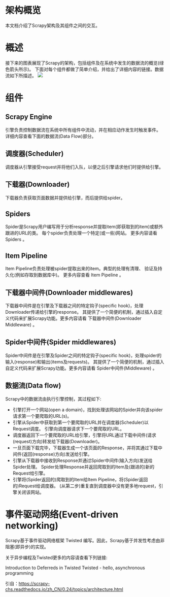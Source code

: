 # 架构概览
本文档介绍了Scrapy架构及其组件之间的交互。

# 概述
接下来的图表展现了Scrapy的架构，包括组件及在系统中发生的数据流的概览(绿色箭头所示)。 下面对每个组件都做了简单介绍，并给出了详细内容的链接。数据流如下所描述。
<img src="https://scrapy-chs.readthedocs.io/zh_CN/0.24/_images/scrapy_architecture.png"/>
# 组件
## Scrapy Engine
引擎负责控制数据流在系统中所有组件中流动，并在相应动作发生时触发事件。 详细内容查看下面的数据流(Data Flow)部分。

## 调度器(Scheduler)
调度器从引擎接受request并将他们入队，以便之后引擎请求他们时提供给引擎。

## 下载器(Downloader)
下载器负责获取页面数据并提供给引擎，而后提供给spider。

## Spiders
Spider是Scrapy用户编写用于分析response并提取item(即获取到的item)或额外跟进的URL的类。 每个spider负责处理一个特定(或一些)网站。 更多内容请看 Spiders 。

## Item Pipeline
Item Pipeline负责处理被spider提取出来的item。典型的处理有清理、 验证及持久化(例如存取到数据库中)。 更多内容查看 Item Pipeline 。

## 下载器中间件(Downloader middlewares)
下载器中间件是在引擎及下载器之间的特定钩子(specific hook)，处理Downloader传递给引擎的response。 其提供了一个简便的机制，通过插入自定义代码来扩展Scrapy功能。更多内容请看 下载器中间件(Downloader Middleware) 。

## Spider中间件(Spider middlewares)
Spider中间件是在引擎及Spider之间的特定钩子(specific hook)，处理spider的输入(response)和输出(items及requests)。 其提供了一个简便的机制，通过插入自定义代码来扩展Scrapy功能。更多内容请看 Spider中间件(Middleware) 。

## 数据流(Data flow)
Scrapy中的数据流由执行引擎控制，其过程如下:

+ 引擎打开一个网站(open a domain)，找到处理该网站的Spider并向该spider请求第一个要爬取的URL(s)。
+ 引擎从Spider中获取到第一个要爬取的URL并在调度器(Scheduler)以Request调度。
引擎向调度器请求下一个要爬取的URL。
+ 调度器返回下一个要爬取的URL给引擎，引擎将URL通过下载中间件(请求(request)方向)转发给下载器(Downloader)。
+ 一旦页面下载完毕，下载器生成一个该页面的Response，并将其通过下载中间件(返回(response)方向)发送给引擎。
+ 引擎从下载器中接收到Response并通过Spider中间件(输入方向)发送给Spider处理。
Spider处理Response并返回爬取到的Item及(跟进的)新的Request给引擎。
+ 引擎将(Spider返回的)爬取到的Item给Item Pipeline，将(Spider返回的)Request给调度器。
(从第二步)重复直到调度器中没有更多地request，引擎关闭该网站。

# 事件驱动网络(Event-driven networking)
Scrapy基于事件驱动网络框架 Twisted 编写。因此，Scrapy基于并发性考虑由非阻塞(即异步)的实现。

关于异步编程及Twisted更多的内容请查看下列链接:

Introduction to Deferreds in Twisted
Twisted - hello, asynchronous programming

引自：<a href="https://scrapy-chs.readthedocs.io/zh_CN/0.24/topics/architecture.html">https://scrapy-chs.readthedocs.io/zh_CN/0.24/topics/architecture.html</a>